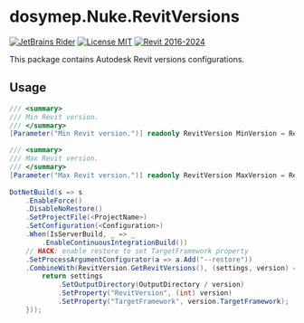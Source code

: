 # dosymep.Nuke.RevitVersions

[![JetBrains Rider](https://img.shields.io/badge/JetBrains-Rider-blue.svg)](https://www.jetbrains.com/rider)
[![License MIT](https://img.shields.io/badge/License-MIT-blue.svg)](LICENSE.md)
[![Revit 2016-2024](https://img.shields.io/badge/Revit-2016--2024-blue.svg)](https://www.autodesk.com/products/revit/overview)

This package contains Autodesk Revit versions configurations.

## Usage

```csharp
/// <summary>
/// Min Revit version.
/// </summary>
[Parameter("Min Revit version.")] readonly RevitVersion MinVersion = RevitVersion.Rv2016;

/// <summary>
/// Max Revit version.
/// </summary>
[Parameter("Max Revit version.")] readonly RevitVersion MaxVersion = RevitVersion.Rv2024;
    
DotNetBuild(s => s
    .EnableForce()
    .DisableNoRestore()
    .SetProjectFile(<ProjectName>)
    .SetConfiguration(<Configuration>)
    .When(IsServerBuild, _ => _
        .EnableContinuousIntegrationBuild())
    // HACK: enable restore to set TargetFramework property
    .SetProcessArgumentConfigurator(a => a.Add("--restore"))
    .CombineWith(RevitVersion.GetRevitVersions(), (settings, version) => {
        return settings
            .SetOutputDirectory(OutputDirectory / version)
            .SetProperty("RevitVersion", (int) version)
            .SetProperty("TargetFramework", version.TargetFramework);
    }));
```